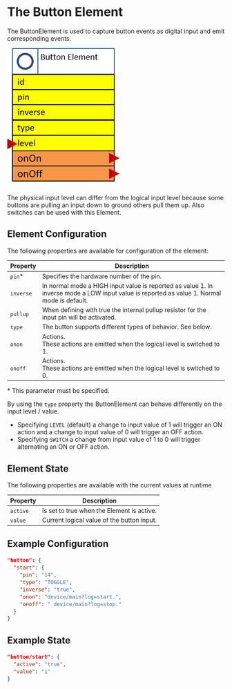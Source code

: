 # The Button Element

The ButtonElement is used to capture button events as digital input and emit corresponding events.

![Button Properties and Actions](ButtonAPI.png)

The physical input level can differ from the logical input level because some buttons are pulling an input down to ground others pull them up. Also switches can be used with this Element.

## Element Configuration

The following properties are available for configuration of the element:

| Property  | Description                                                                                                                                 |
| --------- | ------------------------------------------------------------------------------------------------------------------------------------------- |
| `pin`*    | Specifies the hardware number of the pin.                                                                                                   |
| `inverse` | In normal mode a HIGH input value is reported as value 1. In inverse mode a LOW input value is reported as value 1. Normal mode is default. |
| `pullup`  | When defining with true the internal pullup resistor for the input pin will be activated.                                                   |
| `type`    | The button supports different types of behavior. See below.                                                                                |
| `onon`    | Actions.<br/>These actions are emitted when the logical level is switched to 1.                                                             |
| `onoff`   | Actions. <br/> These actions are emitted when the logical level is switched to 0.                                                           |

\* This parameter must be specified.

By using the `type` property the ButtonElement can behave differently on the input level / value.
* Specifying `LEVEL` (default) a change to input value of 1 will trigger an ON action and a change to input value of 0 will trigger an OFF action.
* Specifying `SWITCH` a change from input value of 1 to 0 will trigger alternating an ON or OFF action.

## Element State

The following properties are available with the current values at runtime

| Property | Description                                |
| -------- | ------------------------------------------ |
| `active` | Is set to true when the Element is active. |
| `value`  | Current logical value of the button input. |

## Example Configuration

```JSON
"button": {
  "start": {
    "pin": "14",
    "type": "TOGGLE",
    "inverse": "true",
    "onon": "device/main?log=start.",
    "onoff": " device/main?log=stop."
  }
}
```

## Example State

```JSON
"button/start": {
  "active": "true",
  "value": "1"
}
```